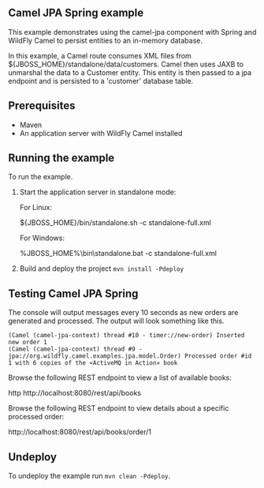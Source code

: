 Camel JPA Spring example
------------------------

This example demonstrates using the camel-jpa component with Spring and WildFly Camel to persist entities to an in-memory database.

In this example, a Camel route consumes XML files from ${JBOSS_HOME}/standalone/data/customers. Camel then uses JAXB to unmarshal the data to a Customer entity. This entity is then passed to a jpa endpoint and is persisted to a 'customer' database table.

Prerequisites
-------------

* Maven
* An application server with WildFly Camel installed

Running the example
-------------------

To run the example.

1. Start the application server in standalone mode:

    For Linux:

    ${JBOSS_HOME}/bin/standalone.sh -c standalone-full.xml

    For Windows:

    %JBOSS_HOME%\bin\standalone.bat -c standalone-full.xml

2. Build and deploy the project `mvn install -Pdeploy`

Testing Camel JPA Spring
------------------------

The console will output messages every 10 seconds as new orders are generated and processed. The output will look something like this.

    (Camel (camel-jpa-context) thread #10 - timer://new-order) Inserted new order 1
    (Camel (camel-jpa-context) thread #9 - jpa://org.wildfly.camel.examples.jpa.model.Order) Processed order #id 1 with 6 copies of the «ActiveMQ in Action» book

Browse the following REST endpoint to view a list of available books:

http http://localhost:8080/rest/api/books

Browse the following REST endpoint to view details about a specific processed order:

http://localhost:8080/rest/api/books/order/1

Undeploy
--------

To undeploy the example run `mvn clean -Pdeploy`.
